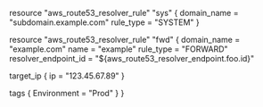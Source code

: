 resource "aws_route53_resolver_rule" "sys" {
  domain_name = "subdomain.example.com"
  rule_type   = "SYSTEM"
}

resource "aws_route53_resolver_rule" "fwd" {
  domain_name          = "example.com"
  name                 = "example"
  rule_type            = "FORWARD"
  resolver_endpoint_id = "${aws_route53_resolver_endpoint.foo.id}"

  target_ip {
    ip = "123.45.67.89"
  }

  tags {
    Environment = "Prod"
  }
}
